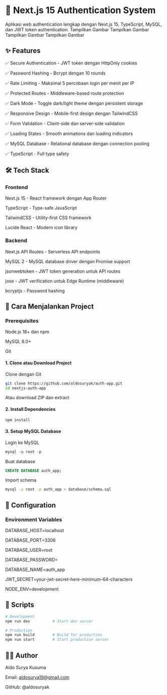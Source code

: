 # 🔐 Next.js 15 Authentication System
Aplikasi web authentication lengkap dengan Next.js 15, TypeScript, MySQL, dan JWT token authentication.
Tampilkan Gambar
Tampilkan Gambar
Tampilkan Gambar
Tampilkan Gambar

## ✨ Features

✅ Secure Authentication - JWT token dengan HttpOnly cookies

✅ Password Hashing - Bcrypt dengan 10 rounds

✅ Rate Limiting - Maksimal 5 percobaan login per menit per IP

✅ Protected Routes - Middleware-based route protection

✅ Dark Mode - Toggle dark/light theme dengan persistent storage

✅ Responsive Design - Mobile-first design dengan TailwindCSS

✅ Form Validation - Client-side dan server-side validation

✅ Loading States - Smooth animations dan loading indicators

✅ MySQL Database - Relational database dengan connection pooling

✅ TypeScript - Full type safety


## 🛠️ Tech Stack
### Frontend

Next.js 15 - React framework dengan App Router

TypeScript - Type-safe JavaScript

TailwindCSS - Utility-first CSS framework

Lucide React - Modern icon library

### Backend

Next.js API Routes - Serverless API endpoints

MySQL 2 - MySQL database driver dengan Promise support

jsonwebtoken - JWT token generation untuk API routes

jose - JWT verification untuk Edge Runtime (middleware)

bcryptjs - Password hashing

## 🚀 Cara Menjalankan Project
### Prerequisites

Node.js 18+ dan npm

MySQL 8.0+

Git

#### 1. Clone atau Download Project
Clone dengan Git
```bash
git clone https://github.com/aldosuryak/auth-app.git
cd nextjs-auth-app
```
Atau download ZIP dan extract


#### 2. Install Dependencies
```bash
npm install
```

#### 3. Setup MySQL Database
Login ke MySQL
```sql
mysql -u root -p
```
Buat database
```sql
CREATE DATABASE auth_app;
```
Import schema
```bash
mysql -u root -p auth_app < database/schema.sql
```

## 🔧 Configuration
### Environment Variables

DATABASE_HOST=localhost

DATABASE_PORT=3306

DATABASE_USER=root

DATABASE_PASSWORD=

DATABASE_NAME=auth_app

JWT_SECRET=your-jwt-secret-here-minimum-64-characters

NODE_ENV=development

## 📝 Scripts
```bash
# Development
npm run dev          # Start dev server

# Production
npm run build        # Build for production
npm run start        # Start production server
```

## 👨‍💻 Author
Aldo Surya Kusuma

Email: aldosurya19@gmail.com

GitHub: @aldosuryak
